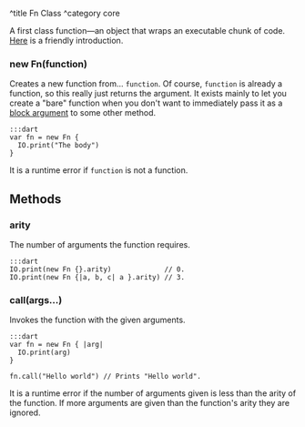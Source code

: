 ^title Fn Class
^category core

A first class function&mdash;an object that wraps an executable chunk of code.
[Here](../functions.html) is a friendly introduction.

### new **Fn**(function)

Creates a new function from... `function`. Of course, `function` is already a
function, so this really just returns the argument. It exists mainly to let you
create a "bare" function when you don't want to immediately pass it as a [block
argument](../functions.html#block-arguments) to some other method.

    :::dart
    var fn = new Fn {
      IO.print("The body")
    }

It is a runtime error if `function` is not a function.

## Methods

### **arity**

The number of arguments the function requires.

    :::dart
    IO.print(new Fn {}.arity)             // 0.
    IO.print(new Fn {|a, b, c| a }.arity) // 3.

### **call**(args...)

Invokes the function with the given arguments.

    :::dart
    var fn = new Fn { |arg|
      IO.print(arg)
    }

    fn.call("Hello world") // Prints "Hello world".

It is a runtime error if the number of arguments given is less than the arity
of the function. If more arguments are given than the function's arity they are
ignored.

